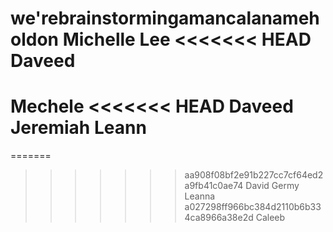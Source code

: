 we'rebrainstormingamancalanameholdon
Michelle Lee
<<<<<<< HEAD
Daveed
=======
Mechele
<<<<<<< HEAD
Daveed
Jeremiah
Leann
=======
=======
>>>>>>> aa908f08bf2e91b227cc7cf64ed2a9fb41c0ae74
David
Germy
Leanna
>>>>>>> a027298ff966bc384d2110b6b334ca8966a38e2d
Caleeb
